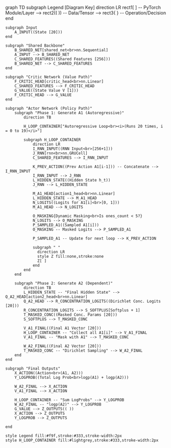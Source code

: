 graph TD
    subgraph Legend [Diagram Key]
        direction LR
        rect1[ ] -- PyTorch Module/Layer --> rect2(( )) -- Data/Tensor --> rect3{ } -- Operation/Decision
    end

    subgraph Input
        A_INPUT((State [20]))
    end
    
    subgraph "Shared Backbone"
        B_SHARED_NET[shared_net<br>nn.Sequential]
        A_INPUT --> B_SHARED_NET
        C_SHARED_FEATURES((Shared Features [256]))
        B_SHARED_NET --> C_SHARED_FEATURES
    end

    subgraph "Critic Network (Value Path)"
        F_CRITIC_HEAD[critic_head<br>nn.Linear]
        C_SHARED_FEATURES --> F_CRITIC_HEAD
        G_VALUE((State Value V [1]))
        F_CRITIC_HEAD --> G_VALUE
    end

    subgraph "Actor Network (Policy Path)"
        subgraph "Phase 1: Generate A1 (Autoregressive)"
            direction TB
            
            H_LOOP_CONTAINER["Autoregressive Loop<br><i>(Runs 20 times, i = 0 to 19)</i>"]
            
            subgraph H_LOOP_CONTAINER
                direction LR
                I_RNN_INPUT((RNN Input<br>[256+1]))
                J_RNN[rnn<br>nn.GRUCell]
                C_SHARED_FEATURES --> I_RNN_INPUT
                
                K_PREV_ACTION((Prev Action A1[i-1])) -- Concatenate --> I_RNN_INPUT
                I_RNN_INPUT --> J_RNN
                L_HIDDEN_STATE((Hidden State h_t))
                J_RNN --> L_HIDDEN_STATE
                
                M_A1_HEAD[action1_head<br>nn.Linear]
                L_HIDDEN_STATE --> M_A1_HEAD
                N_LOGITS((Logits for A1[i]<br>[0, 1]))
                M_A1_HEAD --> N_LOGITS
                
                O_MASKING{Dynamic Masking<br>Is ones_count < 5?}
                N_LOGITS --> O_MASKING
                P_SAMPLED_A1((Sampled A1[i]))
                O_MASKING -- Masked Logits --> P_SAMPLED_A1
                
                P_SAMPLED_A1 -- Update for next loop --> K_PREV_ACTION
                
                subgraph " "
                  direction LR
                  style Z fill:none,stroke:none
                  Z[ ]
                end
            end
        end

        subgraph "Phase 2: Generate A2 (Dependent)"
            direction TB
            L_HIDDEN_STATE -- "Final Hidden State" --> Q_A2_HEAD[action2_head<br>nn.Linear]
            Q_A2_HEAD --> R_CONCENTRATION_LOGITS((Dirichlet Conc. Logits [20]))
            R_CONCENTRATION_LOGITS --> S_SOFTPLUS[Softplus + 1]
            T_MASKED_CONC((Masked Conc. Params [20]))
            S_SOFTPLUS --> T_MASKED_CONC
            
            V_A1_FINAL((Final A1 Vector [20]))
            H_LOOP_CONTAINER -- "Collect all A1[i]" --> V_A1_FINAL
            V_A1_FINAL -- "Mask with A1" --> T_MASKED_CONC
            
            W_A2_FINAL((Final A2 Vector [20]))
            T_MASKED_CONC -- "Dirichlet Sampling" --> W_A2_FINAL
        end
    end
    
    subgraph "Final Outputs"
        X_ACTION((Action<br>(A1, A2)))
        Y_LOGPROB((Total Log Prob<br>logp(A1) + logp(A2)))
        
        W_A2_FINAL --> X_ACTION
        V_A1_FINAL --> X_ACTION
        
        H_LOOP_CONTAINER -- "Sum LogProbs" --> Y_LOGPROB
        W_A2_FINAL -- "logp(A2)" --> Y_LOGPROB
        G_VALUE --> Z_OUTPUTS(( ))
        X_ACTION --> Z_OUTPUTS
        Y_LOGPROB --> Z_OUTPUTS
        
    end

    style Legend fill:#f9f,stroke:#333,stroke-width:2px
    style H_LOOP_CONTAINER fill:#lightgrey,stroke:#333,stroke-width:2px
